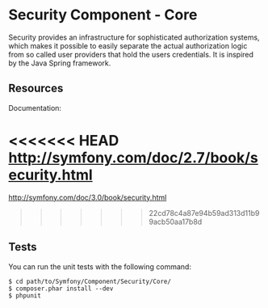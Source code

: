 Security Component - Core
=========================

Security provides an infrastructure for sophisticated authorization systems,
which makes it possible to easily separate the actual authorization logic from
so called user providers that hold the users credentials. It is inspired by
the Java Spring framework.

Resources
---------

Documentation:

<<<<<<< HEAD
http://symfony.com/doc/2.7/book/security.html
=======
http://symfony.com/doc/3.0/book/security.html
>>>>>>> 22cd78c4a87e94b59ad313d11b99acb50aa17b8d

Tests
-----

You can run the unit tests with the following command:

    $ cd path/to/Symfony/Component/Security/Core/
    $ composer.phar install --dev
    $ phpunit
